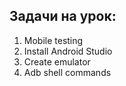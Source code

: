 ## Задачи на урок:

1. Mobile testing
2. Install Android Studio
3. Create emulator
4. Adb shell commands